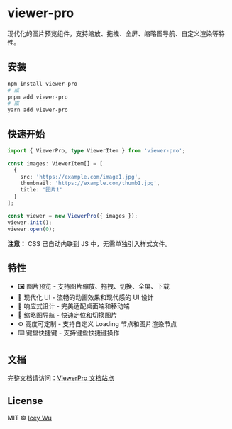 # viewer-pro

现代化的图片预览组件，支持缩放、拖拽、全屏、缩略图导航、自定义渲染等特性。

## 安装

```bash
npm install viewer-pro
# 或
pnpm add viewer-pro
# 或
yarn add viewer-pro
```

## 快速开始

```typescript
import { ViewerPro, type ViewerItem } from 'viewer-pro';

const images: ViewerItem[] = [
  {
    src: 'https://example.com/image1.jpg',
    thumbnail: 'https://example.com/thumb1.jpg',
    title: '图片1'
  }
];

const viewer = new ViewerPro({ images });
viewer.init();
viewer.open(0);
```

**注意：** CSS 已自动内联到 JS 中，无需单独引入样式文件。

## 特性

- 🖼️ 图片预览 - 支持图片缩放、拖拽、切换、全屏、下载
- 🎨 现代化 UI - 流畅的动画效果和现代感的 UI 设计
- 📱 响应式设计 - 完美适配桌面端和移动端
- 🎯 缩略图导航 - 快速定位和切换图片
- ⚙️ 高度可定制 - 支持自定义 Loading 节点和图片渲染节点
- ⌨️ 键盘快捷键 - 支持键盘快捷键操作

## 文档

完整文档请访问：[ViewerPro 文档站点](https://viewer-pro.netlify.app/)

## License

MIT © [Icey Wu](https://github.com/iceywu)
